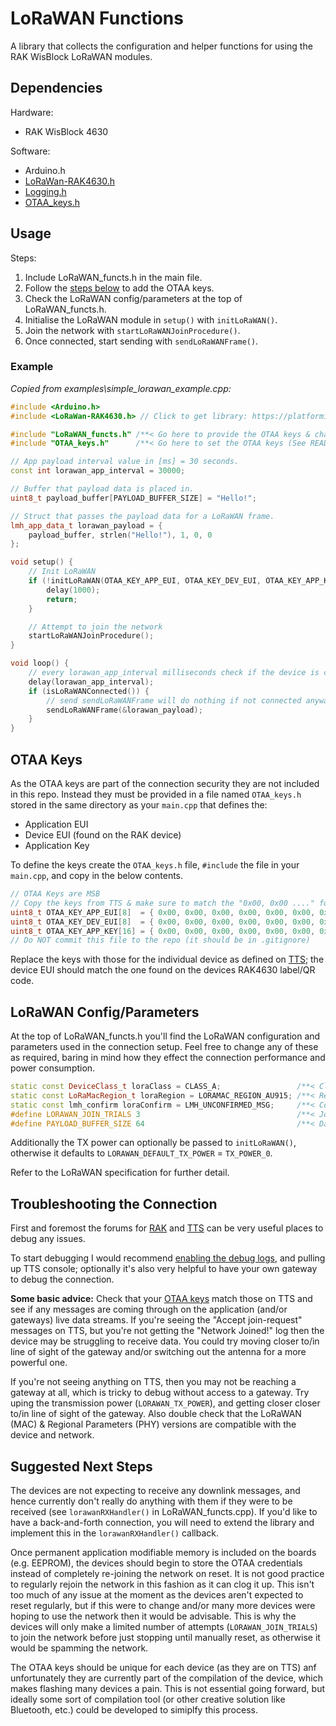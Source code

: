 # LoRaWAN Functions

A library that collects the configuration and helper functions for using the RAK WisBlock LoRaWAN modules.

## Dependencies

Hardware:

- RAK WisBlock 4630

Software:

- Arduino.h
- [LoRaWan-RAK4630.h](../../#environment-setup)
- [Logging.h](../Logging/)
- [OTAA_keys.h](#otaa-keys)

## Usage

Steps:

1. Include LoRaWAN_functs.h in the main file.
2. Follow the [steps below](#otaa-keys) to add the OTAA keys.
3. Check the LoRaWAN config/parameters at the top of LoRaWAN_functs.h.
4. Initialise the LoRaWAN module in `setup()` with `initLoRaWAN()`.
5. Join the network with `startLoRaWANJoinProcedure()`.
6. Once connected, start sending with `sendLoRaWANFrame()`.

### Example

_Copied from examples\simple_lorawan_example.cpp:_

```c++
#include <Arduino.h>
#include <LoRaWan-RAK4630.h> // Click to get library: https://platformio.org/lib/show/6601/SX126x-Arduino

#include "LoRaWAN_functs.h" /**< Go here to provide the OTAA keys & change the LoRaWAN settings. */
#include "OTAA_keys.h"      /**< Go here to set the OTAA keys (See README). */

// App payload interval value in [ms] = 30 seconds.
const int lorawan_app_interval = 30000;

// Buffer that payload data is placed in.
uint8_t payload_buffer[PAYLOAD_BUFFER_SIZE] = "Hello!";

// Struct that passes the payload data for a LoRaWAN frame.
lmh_app_data_t lorawan_payload = {
    payload_buffer, strlen("Hello!"), 1, 0, 0
};

void setup() {
    // Init LoRaWAN
    if (!initLoRaWAN(OTAA_KEY_APP_EUI, OTAA_KEY_DEV_EUI, OTAA_KEY_APP_KEY)) {
        delay(1000);
        return;
    }

    // Attempt to join the network
    startLoRaWANJoinProcedure();
}

void loop() {
    // every lorawan_app_interval milliseconds check if the device is connected
    delay(lorawan_app_interval);
    if (isLoRaWANConnected()) {
        // send sendLoRaWANFrame will do nothing if not connected anyway, but it's best practice to check
        sendLoRaWANFrame(&lorawan_payload);
    }
}

```

## OTAA Keys

As the OTAA keys are part of the connection security they are not included in this repo.
Instead they must be provided in a file named `OTAA_keys.h` stored in the same directory as your `main.cpp` that defines the:

- Application EUI
- Device EUI (found on the RAK device)
- Application Key

To define the keys create the `OTAA_keys.h` file, `#include` the file in your `main.cpp`, and copy in the below contents.

```cpp
// OTAA Keys are MSB
// Copy the keys from TTS & make sure to match the "0x00, 0x00 ...." formatting.
uint8_t OTAA_KEY_APP_EUI[8]  = { 0x00, 0x00, 0x00, 0x00, 0x00, 0x00, 0x00, 0x00 };
uint8_t OTAA_KEY_DEV_EUI[8]  = { 0x00, 0x00, 0x00, 0x00, 0x00, 0x00, 0x00, 0x00 };
uint8_t OTAA_KEY_APP_KEY[16] = { 0x00, 0x00, 0x00, 0x00, 0x00, 0x00, 0x00, 0x00, 0x00, 0x00, 0x00, 0x00, 0x00, 0x00, 0x00, 0x00 };
// Do NOT commit this file to the repo (it should be in .gitignore)
```

Replace the keys with those for the individual device as defined on [TTS](../../../TheThingsStackDocumentation.md#otaa-keys); the device EUI should match the one found on the devices RAK4630 label/QR code.

## LoRaWAN Config/Parameters

At the top of LoRaWAN_functs.h you'll find the LoRaWAN configuration and parameters used in the connection setup.
Feel free to change any of these as required, baring in mind how they effect the connection performance and power consumption.

```c++
static const DeviceClass_t loraClass = CLASS_A;                 /**< Class definition. */
static const LoRaMacRegion_t loraRegion = LORAMAC_REGION_AU915; /**< Region:AU915. */
static const lmh_confirm loraConfirm = LMH_UNCONFIRMED_MSG;     /**< Confirm/unconfirm packet definition. */
#define LORAWAN_JOIN_TRIALS 3                                   /**< Join request reattempts. */
#define PAYLOAD_BUFFER_SIZE 64                                  /**< Data payload buffer size. */
```

Additionally the TX power can optionally be passed to `initLoRaWAN()`, otherwise it defaults to `LORAWAN_DEFAULT_TX_POWER` = `TX_POWER_0`.

Refer to the LoRaWAN specification for further detail.

## Troubleshooting the Connection

First and foremost the forums for [RAK](https://forum.rakwireless.com/) and [TTS](https://www.thethingsnetwork.org/forum/) can be very useful places to debug any issues.

To start debugging I would recommend [enabling the debug logs](../Logging/#usage), and pulling up TTS console; optionally it's also very helpful to have your own gateway to debug the connection.

**Some basic advice:** Check that your [OTAA keys](#otaa-keys) match those on TTS and see if any messages are coming through on the application (and/or gateways) live data streams.
If you're seeing the "Accept join-request" messages on TTS, but you're not getting the "Network Joined!" log then the device may be struggling to receive data. You could try moving closer to/in line of sight of the gateway and/or switching out the antenna for a more powerful one.

If you're not seeing anything on TTS, then you may not be reaching a gateway at all, which is tricky to debug without access to a gateway.
Try uping the transmission power (`LORAWAN_TX_POWER`), and getting closer closer to/in line of sight of the gateway. Also double check that the LoRaWAN (MAC) & Regional Parameters (PHY) versions are compatible with the device and network.

## Suggested Next Steps

The devices are not expecting to receive any downlink messages, and hence currently don't really do anything with them if they were to be received (see `lorawanRXHandler()` in LoRaWAN_functs.cpp). If you'd like to have a back-and-forth connection, you will need to extend the library and implement this in the `lorawanRXHandler()` callback.

Once permanent application modifiable memory is included on the boards (e.g. EEPROM), the devices should begin to store the OTAA credentials instead of completely re-joining the network on reset. It is not good practice to regularly rejoin the network in this fashion as it can clog it up. This isn't too much of any issue at the moment as the devices aren't expected to reset regularly, but if this were to change and/or many more devices were hoping to use the network then it would be advisable. This is why the devices will only make a limited number of attempts (`LORAWAN_JOIN_TRIALS`) to join the network before just stopping until manually reset, as otherwise it would be spamming the network.

The OTAA keys should be unique for each device (as they are on TTS) anf unfortunately they are currently part of the compilation of the device, which makes flashing many devices a pain. This is not essential going forward, but ideally some sort of compilation tool (or other creative solution like Bluetooth, etc.) could be developed to simiplfy this process.
